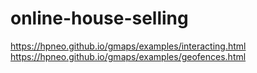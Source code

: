 # online-house-selling

https://hpneo.github.io/gmaps/examples/interacting.html
https://hpneo.github.io/gmaps/examples/geofences.html
